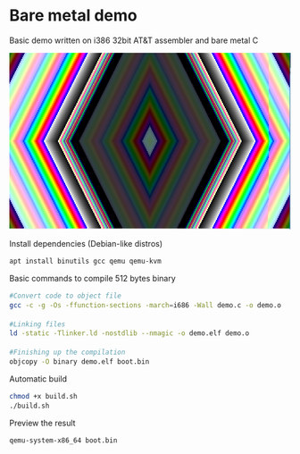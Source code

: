 # Bare metal demo
Basic demo written on i386 32bit AT&T assembler and bare metal C

![preview](https://github.com/dikovmaxim/basicbaremetaldemo/blob/main/image.png)

Install dependencies (Debian-like distros)
```bash
apt install binutils gcc qemu qemu-kvm
```

Basic commands to compile 512 bytes binary
```bash
#Convert code to object file
gcc -c -g -Os -ffunction-sections -march=i686 -Wall demo.c -o demo.o

#Linking files
ld -static -Tlinker.ld -nostdlib --nmagic -o demo.elf demo.o

#Finishing up the compilation
objcopy -O binary demo.elf boot.bin
```

Automatic build
```bash
chmod +x build.sh
./build.sh
```

Preview the result
```bash
qemu-system-x86_64 boot.bin
```
